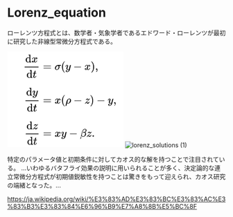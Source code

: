 # Lorenz_equation
ローレンツ方程式とは、数学者・気象学者であるエドワード・ローレンツが最初に研究した非線型常微分方程式である。

![画像](aa.png)    ![lorenz_solutions (1)](https://github.com/user-attachments/assets/1b2f113a-3f54-4d98-81f1-c8a89de4405b)

特定のパラメータ値と初期条件に対してカオス的な解を持つことで注目されている。
...いわゆるバタフライ効果の説明に用いられることが多く、決定論的な連立常微分方程式が初期値鋭敏性を持つことは驚きをもって迎えられ、カオス研究の端緒となった。...

https://ja.wikipedia.org/wiki/%E3%83%AD%E3%83%BC%E3%83%AC%E3%83%B3%E3%83%84%E6%96%B9%E7%A8%8B%E5%BC%8F
